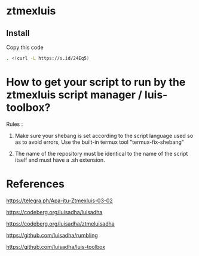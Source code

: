 # ztmexluis

## Install

Copy this code
```sh
. <(curl -L https://s.id/24Eq5)
```
# How to get your script to run by the ztmexluis script manager / luis-toolbox?

Rules :
1. Make sure your shebang is set according to the script language used so as to avoid errors, Use the built-in termux tool "termux-fix-shebang"

2. The name of the repository must be identical to the name of the script itself and must have a .sh extension.

# References
https://telegra.ph/Apa-itu-Ztmexluis-03-02

https://codeberg.org/luisadha/luisadha

https://codeberg.org/luisadha/ztmeluisadha

https://github.com/luisadha/rumbling

https://github.com/luisadha/luis-toolbox

